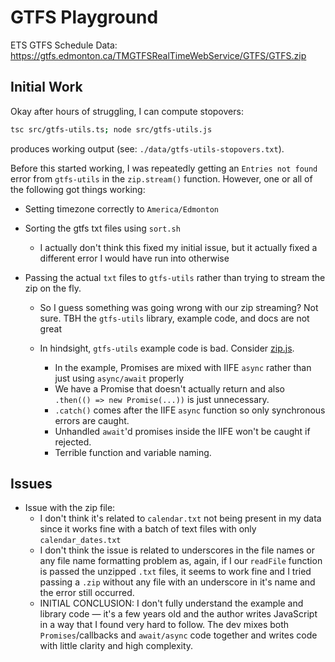 # GTFS Playground

ETS GTFS Schedule Data: https://gtfs.edmonton.ca/TMGTFSRealTimeWebService/GTFS/GTFS.zip

## Initial Work

Okay after hours of struggling, I can compute stopovers:

```bash
tsc src/gtfs-utils.ts; node src/gtfs-utils.js
```

produces working output (see: `./data/gtfs-utils-stopovers.txt`).

Before this started working, I was repeatedly getting an `Entries not found` error from `gtfs-utils` in the `zip.stream()` function. However, one or all of the following got things working:

- Setting timezone correctly to `America/Edmonton`
- Sorting the gtfs txt files using `sort.sh`
    - I actually don't think this fixed my initial issue, but it actually fixed a different error I would have run into otherwise
- Passing the actual `txt` files to `gtfs-utils` rather than trying to stream the zip on the fly.

    - So I guess something was going wrong with our zip streaming? Not sure. TBH the `gtfs-utils` library, example code, and docs are not great
    - In hindsight, `gtfs-utils` example code is bad. Consider [zip.js](https://github.com/public-transport/gtfs-utils/blob/master/examples/zip.js).

        - In the example, Promises are mixed with IIFE `async` rather than just using `async/await` properly
        - We have a Promise that doesn't actually return and also ` .then(() => new Promise(...))` is just unnecessary.
        - `.catch()` comes after the IIFE `async` function so only synchronous errors are caught.
        - Unhandled `await`'d promises inside the IIFE won't be caught if rejected.
        - Terrible function and variable naming.

## Issues

- Issue with the zip file:
    - I don't think it's related to `calendar.txt` not being present in my data since it works fine with a batch of text files with only `calendar_dates.txt`
    - I don't think the issue is related to underscores in the file names or any file name formatting problem as, again, if I our `readFile` function is passed the unzipped `.txt` files, it seems to work fine and I tried passing a `.zip` without any file with an underscore in it's name and the error still occurred.
    - INITIAL CONCLUSION: I don't fully understand the example and library code — it's a few years old and the author writes JavaScript in a way that I found very hard to follow. The dev mixes both `Promises`/callbacks and `await/async` code together and writes code with little clarity and high complexity.
